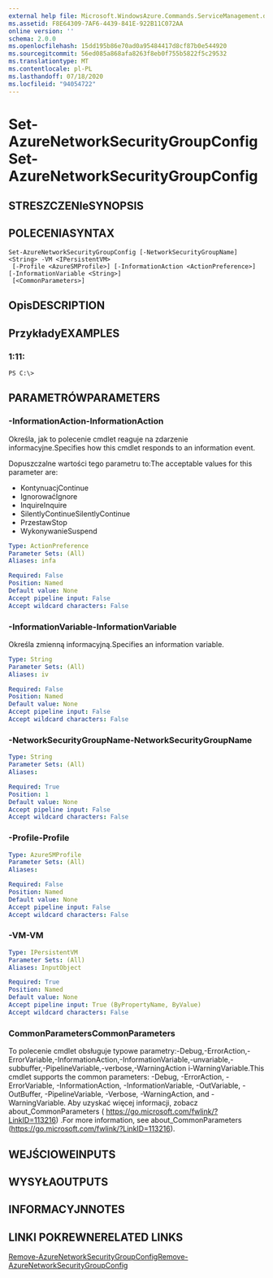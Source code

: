 ```yaml
---
external help file: Microsoft.WindowsAzure.Commands.ServiceManagement.dll-Help.xml
ms.assetid: F8E64309-7AF6-4439-841E-922B11C072AA
online version: ''
schema: 2.0.0
ms.openlocfilehash: 15dd195b86e70ad0a95484417d8cf87b0e544920
ms.sourcegitcommit: 56ed085a868afa8263f8eb0f755b5822f5c29532
ms.translationtype: MT
ms.contentlocale: pl-PL
ms.lasthandoff: 07/18/2020
ms.locfileid: "94054722"
---
```

# <span data-ttu-id="2c37e-101">Set-AzureNetworkSecurityGroupConfig</span><span class="sxs-lookup"><span data-stu-id="2c37e-101">Set-AzureNetworkSecurityGroupConfig</span></span>

## <span data-ttu-id="2c37e-102">STRESZCZENIe</span><span class="sxs-lookup"><span data-stu-id="2c37e-102">SYNOPSIS</span></span>

## <span data-ttu-id="2c37e-103">POLECENIA</span><span class="sxs-lookup"><span data-stu-id="2c37e-103">SYNTAX</span></span>

```
Set-AzureNetworkSecurityGroupConfig [-NetworkSecurityGroupName] <String> -VM <IPersistentVM>
 [-Profile <AzureSMProfile>] [-InformationAction <ActionPreference>] [-InformationVariable <String>]
 [<CommonParameters>]
```

## <span data-ttu-id="2c37e-104">Opis</span><span class="sxs-lookup"><span data-stu-id="2c37e-104">DESCRIPTION</span></span>

## <span data-ttu-id="2c37e-105">Przykłady</span><span class="sxs-lookup"><span data-stu-id="2c37e-105">EXAMPLES</span></span>

### <span data-ttu-id="2c37e-106">1:1</span><span class="sxs-lookup"><span data-stu-id="2c37e-106">1:</span></span>
```
PS C:\>
```

## <span data-ttu-id="2c37e-107">PARAMETRÓW</span><span class="sxs-lookup"><span data-stu-id="2c37e-107">PARAMETERS</span></span>

### <span data-ttu-id="2c37e-108">-InformationAction</span><span class="sxs-lookup"><span data-stu-id="2c37e-108">-InformationAction</span></span>
<span data-ttu-id="2c37e-109">Określa, jak to polecenie cmdlet reaguje na zdarzenie informacyjne.</span><span class="sxs-lookup"><span data-stu-id="2c37e-109">Specifies how this cmdlet responds to an information event.</span></span>

<span data-ttu-id="2c37e-110">Dopuszczalne wartości tego parametru to:</span><span class="sxs-lookup"><span data-stu-id="2c37e-110">The acceptable values for this parameter are:</span></span>

- <span data-ttu-id="2c37e-111">Kontynuacj</span><span class="sxs-lookup"><span data-stu-id="2c37e-111">Continue</span></span>
- <span data-ttu-id="2c37e-112">Ignorować</span><span class="sxs-lookup"><span data-stu-id="2c37e-112">Ignore</span></span>
- <span data-ttu-id="2c37e-113">Inquire</span><span class="sxs-lookup"><span data-stu-id="2c37e-113">Inquire</span></span>
- <span data-ttu-id="2c37e-114">SilentlyContinue</span><span class="sxs-lookup"><span data-stu-id="2c37e-114">SilentlyContinue</span></span>
- <span data-ttu-id="2c37e-115">Przestaw</span><span class="sxs-lookup"><span data-stu-id="2c37e-115">Stop</span></span>
- <span data-ttu-id="2c37e-116">Wykonywanie</span><span class="sxs-lookup"><span data-stu-id="2c37e-116">Suspend</span></span>

```yaml
Type: ActionPreference
Parameter Sets: (All)
Aliases: infa

Required: False
Position: Named
Default value: None
Accept pipeline input: False
Accept wildcard characters: False
```

### <span data-ttu-id="2c37e-117">-InformationVariable</span><span class="sxs-lookup"><span data-stu-id="2c37e-117">-InformationVariable</span></span>
<span data-ttu-id="2c37e-118">Określa zmienną informacyjną.</span><span class="sxs-lookup"><span data-stu-id="2c37e-118">Specifies an information variable.</span></span>

```yaml
Type: String
Parameter Sets: (All)
Aliases: iv

Required: False
Position: Named
Default value: None
Accept pipeline input: False
Accept wildcard characters: False
```

### <span data-ttu-id="2c37e-119">-NetworkSecurityGroupName</span><span class="sxs-lookup"><span data-stu-id="2c37e-119">-NetworkSecurityGroupName</span></span>
```yaml
Type: String
Parameter Sets: (All)
Aliases: 

Required: True
Position: 1
Default value: None
Accept pipeline input: False
Accept wildcard characters: False
```

### <span data-ttu-id="2c37e-120">-Profile</span><span class="sxs-lookup"><span data-stu-id="2c37e-120">-Profile</span></span>
```yaml
Type: AzureSMProfile
Parameter Sets: (All)
Aliases: 

Required: False
Position: Named
Default value: None
Accept pipeline input: False
Accept wildcard characters: False
```

### <span data-ttu-id="2c37e-121">-VM</span><span class="sxs-lookup"><span data-stu-id="2c37e-121">-VM</span></span>
```yaml
Type: IPersistentVM
Parameter Sets: (All)
Aliases: InputObject

Required: True
Position: Named
Default value: None
Accept pipeline input: True (ByPropertyName, ByValue)
Accept wildcard characters: False
```

### <span data-ttu-id="2c37e-122">CommonParameters</span><span class="sxs-lookup"><span data-stu-id="2c37e-122">CommonParameters</span></span>
<span data-ttu-id="2c37e-123">To polecenie cmdlet obsługuje typowe parametry:-Debug,-ErrorAction,-ErrorVariable,-InformationAction,-InformationVariable,-unvariable,-subbuffer,-PipelineVariable,-verbose,-WarningAction i-WarningVariable.</span><span class="sxs-lookup"><span data-stu-id="2c37e-123">This cmdlet supports the common parameters: -Debug, -ErrorAction, -ErrorVariable, -InformationAction, -InformationVariable, -OutVariable, -OutBuffer, -PipelineVariable, -Verbose, -WarningAction, and -WarningVariable.</span></span> <span data-ttu-id="2c37e-124">Aby uzyskać więcej informacji, zobacz about_CommonParameters ( https://go.microsoft.com/fwlink/?LinkID=113216) .</span><span class="sxs-lookup"><span data-stu-id="2c37e-124">For more information, see about_CommonParameters (https://go.microsoft.com/fwlink/?LinkID=113216).</span></span>

## <span data-ttu-id="2c37e-125">WEJŚCIOWE</span><span class="sxs-lookup"><span data-stu-id="2c37e-125">INPUTS</span></span>

## <span data-ttu-id="2c37e-126">WYSYŁA</span><span class="sxs-lookup"><span data-stu-id="2c37e-126">OUTPUTS</span></span>

## <span data-ttu-id="2c37e-127">INFORMACYJN</span><span class="sxs-lookup"><span data-stu-id="2c37e-127">NOTES</span></span>

## <span data-ttu-id="2c37e-128">LINKI POKREWNE</span><span class="sxs-lookup"><span data-stu-id="2c37e-128">RELATED LINKS</span></span>

[<span data-ttu-id="2c37e-129">Remove-AzureNetworkSecurityGroupConfig</span><span class="sxs-lookup"><span data-stu-id="2c37e-129">Remove-AzureNetworkSecurityGroupConfig</span></span>](./Remove-AzureNetworkSecurityGroupConfig.md)


